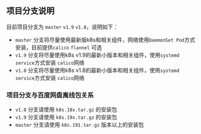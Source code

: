 ## 项目分支说明

目前项目分支为 `master` `v1.9` `v1.8`，说明如下：

- `master` 分支将尽量使用最新版k8s和相关组件，网络使用`DaemonSet Pod`方式安装，目前提供`calico` `flannel` 可选
- `v1.9` 分支将尽量使用k8s v1.9的最新小版本和相关组件，使用`systemd service`方式安装 `calico`网络
- `v1.8` 分支将尽量使用k8s v1.8的最新小版本和相关组件，使用`systemd service`方式安装 `calico`网络

### 项目分支与百度网盘离线包关系

- `v1.8` 分支请使用 `k8s.18x.tar.gz` 的安装包
- `v1.9` 分支请使用 `k8s.19x.tar.gz` 的安装包
- `master` 分支请使用 `k8s.191.tar.gz` 版本以上的安装包
